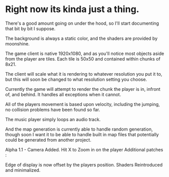 # Right now its kinda just a thing.

There's a good amount going on under the hood, so I'll start documenting that bit by bit I suppose. 

The background is always a static color, and the shaders are provided by moonshine. 

The game client is native 1920x1080, and as you'll notice most objects aside from the player are tiles. 
Each tile is 50x50 and contained within chunks of 8x21. 

The client will scale what it is rendering to whatever resolution you put it to, but this will soon be changed to what resolution setting you choose. 

Currently the game will attempt to render the chunk the player is in, infront of, and behind. It handles all exceptions when it cannot. 

All of the players movement is based upon velocity, including the jumping, no collision problems have been found so far. 

The music player simply loops an audio track. 

And the map generation is currently able to handle random generation, though soon I want it to be able to handle built in map files that potentially could be generated from 
another project. 

Alpha 1.1 - Camera Added. Hit X to Zoom in on the player 
Additional patches : 

Edge of display is now offset by the players position. 
Shaders Reintroduced and minimalized. 
